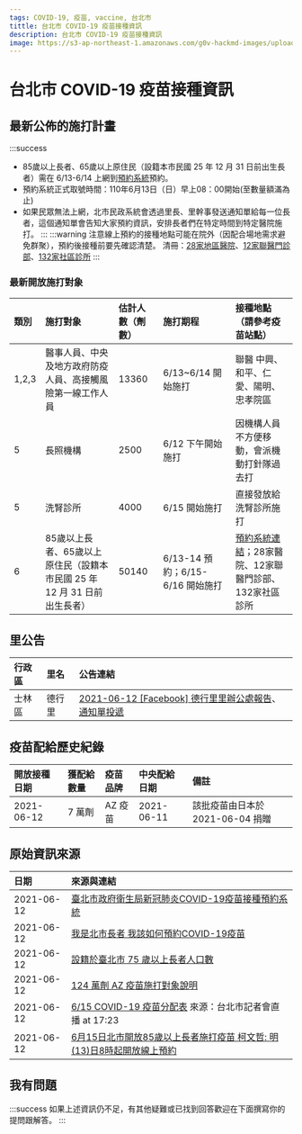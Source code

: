 ```yaml
---
tags: COVID-19, 疫苗, vaccine, 台北市
tittle: 台北市 COVID-19 疫苗接種資訊
description: 台北市 COVID-19 疫苗接種資訊
image: https://s3-ap-northeast-1.amazonaws.com/g0v-hackmd-images/uploads/upload_241365e87cef48819c0b62c6467d795e.png
---
```


# 台北市 COVID-19 疫苗接種資訊

## 最新公佈的施打計畫
:::success
- 85歲以上長者、65歲以上原住民（設籍本市民國 25 年 12 月 31 日前出生長者）需在 6/13-6/14 上網到[預約系統](https://booking.health.gov.tw/Home/notyet)預約。
- 預約系統正式取號時間：110年6月13日（日）早上08：00開始(至數量額滿為止)
- 如果民眾無法上網，北市民政系統會透過里長、里幹事發送通知單給每一位長者，這個通知單會告知大家預約資訊，安排長者們在特定時間到特定醫院施打。
:::
:::warning
注意線上預約的接種地點可能在院外（因配合場地需求避免群聚），預約後接種前要先確認清楚。
清冊：[28家地區醫院](https://www-ws.gov.taipei/Download.ashx?u=LzAwMS9VcGxvYWQvNjg0L3JlbGZpbGUvMTAxNzMvODQwNTc3Mi85MWYzODM4My00MTkzLTQyOTItYWQ1MS1iMjE2OWJjY2VlMGUucGRm&n=MjjlrrblnLDljYDphqvpmaIucGRm&icon=..pdf&ccms_cs=1)、[12家聯醫門診部](https://www-ws.gov.taipei/Download.ashx?u=LzAwMS9VcGxvYWQvNjg0L3JlbGZpbGUvMTAxNzMvODQwNTc3Mi8yNDA3MzliYy0zZTMyLTRkYWUtYjU0ZS1kOTUwZGUxZDJhNWIucGRm&n=MTLlrrboga%2fphqvploDoqLrpg6gucGRm&icon=..pdf&ccms_cs=1)、[132家社區診所](https://www-ws.gov.taipei/Download.ashx?u=LzAwMS9VcGxvYWQvNjg0L3JlbGZpbGUvMTAxNzMvODQwNTc3Mi81NmQ1NmY5Ny0zZjRjLTRiMzUtOTBiZi1hNGVhMTI0YjYxYTcucGRm&n=MTMy5a6256S%2b5Y2A6Ki65omALnBkZg%3d%3d&icon=..pdf&ccms_cs=1)
:::

### 最新開放施打對象
|類別|施打對象|估計人數（劑數）|施打期程|接種地點（請參考疫苗站點）|
|:-|:-|:-|:-|:-|
|1,2,3|醫事人員、中央及地方政府防疫人員、高接觸風險第一線工作人員|13360|6/13~6/14 開始施打|聯醫 中興、和平、仁愛、陽明、忠孝院區|
|5|長照機構|2500|6/12 下午開始施打|因機構人員不方便移動，會派機動打針隊過去打|
|5|洗腎診所|4000|6/15 開始施打|直接發放給洗腎診所施打|
|6|85歲以上長者、65歲以上原住民（設籍本市民國 25 年 12 月 31 日前出生長者）|50140|6/13-14 預約；6/15-6/16 開始施打|[預約系統連結](https://booking.health.gov.tw/Home/notyet)；28家醫院、12家聯醫門診部、132家社區診所|

## 里公告

|行政區|里名|公告連結|
|:-|:-|:-|
|士林區|德行里|[2021-06-12 [Facebook] 德行里里辦公處報告](https://www.facebook.com/permalink.php?story_fbid=3859709004155844&id=100003503474044)、[通知單投遞](https://www.facebook.com/100003503474044/posts/3861766660616745/)|

## 疫苗配給歷史紀錄

|開放接種日期|獲配給數量|疫苗品牌|中央配給日期|備註|
|:-|:-|:-|:-|:-|
|2021-06-12|7 萬劑|AZ 疫苗|2021-06-11|該批疫苗由日本於 2021-06-04 捐贈|

## 原始資訊來源
|日期|來源與連結|
|:-|:-|
|2021-06-12|[臺北市政府衛生局新冠肺炎COVID-19疫苗接種預約系統](https://www.gov.taipei/covid19/News_Content.aspx?n=EF0C2781DEC9D6E7&sms=78D644F2755ACCAA&s=CB9B2D3DCA9D32F1&ccms_cs=1)|
|2021-06-12|[我是北市長者 我該如何預約COVID-19疫苗](https://www.gov.taipei/covid19/News_Content.aspx?n=EF0C2781DEC9D6E7&sms=78D644F2755ACCAA&s=A9A15CF6542732EE&ccms_cs=1)|
|2021-06-12|[設籍於臺北市 75 歲以上長者人口數](https://www.gov.taipei/covid19/News_Content.aspx?n=EF0C2781DEC9D6E7&sms=78D644F2755ACCAA&s=26168420BBC1B24E&ccms_cs=1)|
|2021-06-12|[124 萬劑 AZ 疫苗施打對象說明](https://www.gov.taipei/covid19/News_Content.aspx?n=EF0C2781DEC9D6E7&sms=78D644F2755ACCAA&s=52FE244B7AE87A85&ccms_cs=1)|
|2021-06-12|[6/15 COVID-19 疫苗分配表](https://youtu.be/lH7ENR1j5iQ?t=1043) 來源：台北市記者會直播 at 17:23|
|2021-06-12|[6月15日北市開放85歲以上長者施打疫苗 柯文哲: 明(13)日8時起開放線上預約 ](https://www.gov.taipei/covid19/News_Content.aspx?n=E04B263390DBD3D0&sms=72544237BBE4C5F6&s=C4D288B2869ADABC&fbclid=IwAR1tb1JVdginUqEDRfrTRQJccWBytj37QBSBtYU2roZ0hwuR5_n4VwRRtXM)|

## 我有問題
:::success
如果上述資訊仍不足，有其他疑難或已找到回答歡迎在下面撰寫你的提問跟解答。
:::